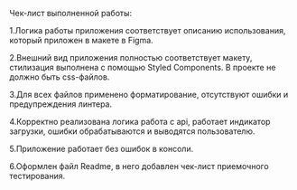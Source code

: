 Чек-лист выполненной работы:

1.Логика работы приложения соответствует описанию использования, который приложен в макете в Figma.

2.Внешний вид приложения полностью соответствует макету, стилизация выполнена с помощью Styled Components. В проекте не должно быть css-файлов.

3.Для всех файлов применено форматирование, отсутствуют ошибки и предупреждения линтера.

4.Корректно реализована логика работа с api, работает индикатор загрузки, ошибки обрабатываются и выводятся пользователю.

5.Приложение работает без ошибок в консоли.

6.Оформлен файл Readme, в него добавлен чек-лист приемочного тестирования.